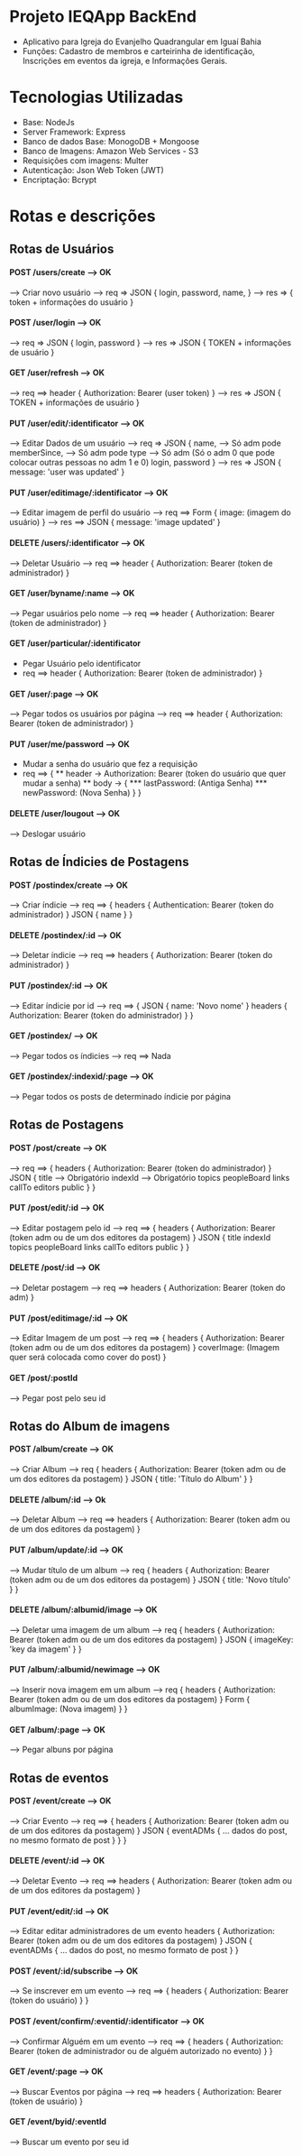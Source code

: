 # Projeto IEQApp BackEnd
* Aplicativo para Igreja do Evanjelho Quadrangular em Iguaí Bahia
* Funções: Cadastro de membros e carteirinha de identificação, Inscrições em eventos da igreja, e Informações Gerais.

# Tecnologias Utilizadas
* Base: NodeJs
* Server Framework: Express
* Banco de dados Base: MonogoDB + Mongoose
* Banco de Imagens: Amazon Web Services - S3
* Requisições com imagens: Multer
* Autenticação: Json Web Token (JWT)
* Encriptação: Bcrypt

# Rotas e descrições





## Rotas de Usuários
#### POST /users/create --> OK
--> Criar novo usuário
--> req => JSON {
        login,
        password,
        name,
    }
--> res => {
    token + informações do usuário
}

#### POST /user/login --> OK
--> req => JSON {
        login,
        password
    }
--> res => JSON {
    TOKEN + informações de usuário
}

#### GET /user/refresh --> OK
--> req ==> header {
    Authorization: Bearer (user token)
}
--> res => JSON {
    TOKEN + informações de usuário
}

#### PUT /user/edit/:identificator --> OK
--> Editar Dados de um usuário
--> req => JSON {
        name, --> Só adm pode
        memberSince, --> Só adm pode
        type --> Só adm (Só o adm 0 que pode colocar outras pessoas no adm 1 e 0)
        login,
        password
    }
--> res => JSON {
    message: 'user was updated'
}

#### PUT /user/editimage/:identificator --> OK
--> Editar imagem de perfil do usuário
--> req ==> Form {
    image: (imagem do usuário)
}
--> res ==> JSON {
    message: 'image updated'
}

#### DELETE /users/:identificator --> OK
--> Deletar Usuário
--> req ==> header {
    Authorization: Bearer (token de administrador)
}


#### GET /user/byname/:name --> OK
--> Pegar usuários pelo nome
--> req ==> header {
    Authorization: Bearer (token de administrador)
}

#### GET /user/particular/:identificator
* Pegar Usuário pelo identificator
* req ==> header {
    Authorization: Bearer (token de administrador)
}

#### GET /user/:page --> OK
--> Pegar todos os usuários por página
--> req ==> header {
    Authorization: Bearer (token de administrador)
}

#### PUT /user/me/password --> OK
* Mudar a senha do usuário que fez a requisição
* req ==> {
    ** header -> Authorization: Bearer (token do usuário que quer mudar a senha)
    ** body -> {
        *** lastPassword: (Antiga Senha)
        *** newPassword: (Nova Senha)
    }
}

#### DELETE /user/lougout --> OK
--> Deslogar usuário





## Rotas de Índicies de Postagens
#### POST /postindex/create --> OK
--> Criar índicie
--> req ==> {
    headers { Authentication: Bearer (token do administrador) }
    JSON {
        name
    }
}

#### DELETE /postindex/:id --> OK
--> Deletar índicie
--> req ==> headers {
    Authorization: Bearer (token do administrador)
}

#### PUT /postindex/:id --> OK
--> Editar índicie por id
--> req ==> {
    JSON { name: 'Novo nome' }
    headers { Authorization: Bearer (token do administrador) }
}


#### GET /postindex/ --> OK
--> Pegar todos os índicies
--> req ==> Nada

#### GET /postindex/:indexid/:page --> OK
--> Pegar todos os posts de determinado índicie por página




## Rotas de Postagens
#### POST /post/create --> OK
--> req ==> {
    headers { Authorization: Bearer (token do administrador) }
    JSON {
        title --> Obrigatório
        indexId --> Obrigatório
        topics
        peopleBoard
        links
        callTo
        editors
        public
    }
}

#### PUT /post/edit/:id --> OK
--> Editar postagem pelo id
--> req ==> {
    headers { Authorization: Bearer (token adm ou de um dos editores da postagem) }
    JSON {
        title
        indexId
        topics
        peopleBoard
        links
        callTo
        editors
        public
    }
}

#### DELETE /post/:id --> OK
--> Deletar postagem
--> req ==> headers {
    Authorization: Bearer (token do adm)
}

#### PUT /post/editimage/:id --> OK
--> Editar Imagem de um post
--> req ==> {
    headers { Authorization: Bearer (token adm ou de um dos editores da postagem) }
    coverImage: (Imagem quer será colocada como cover do post)
}

#### GET /post/:postId
--> Pegar post pelo seu id




## Rotas do Album de imagens
#### POST /album/create --> OK
--> Criar Album
--> req {
    headers { Authorization: Bearer (token adm ou de um dos editores da postagem) }
    JSON { title: 'Título do Album' }
}

#### DELETE /album/:id --> Ok
--> Deletar Album
--> req ==> headers { Authorization: Bearer (token adm ou de um dos editores da postagem) }


#### PUT /album/update/:id --> OK
--> Mudar título de um album
--> req {
    headers { Authorization: Bearer (token adm ou de um dos editores da postagem) }
    JSON { title: 'Novo título' }
}

#### DELETE /album/:albumid/image --> OK
--> Deletar uma imagem de um album
--> req {
    headers { Authorization: Bearer (token adm ou de um dos editores da postagem) }
    JSON { imageKey: 'key da imagem' }
}

#### PUT /album/:albumid/newimage --> OK
--> Inserir nova imagem em um album
--> req {
    headers { Authorization: Bearer (token adm ou de um dos editores da postagem) }
    Form { albumImage: (Nova imagem) }
}

#### GET /album/:page --> OK
--> Pegar albuns por página





## Rotas de eventos
#### POST /event/create --> OK
--> Criar Evento
--> req ==> {
    headers { Authorization: Bearer (token adm ou de um dos editores da postagem) }
    JSON {
        eventADMs
        { ... dados do post, no mesmo formato de post }
    }
}

#### DELETE /event/:id --> OK
--> Deletar Evento
--> req ==> headers { Authorization: Bearer (token adm ou de um dos editores da postagem) }

#### PUT /event/edit/:id --> OK
--> Editar editar administradores de um evento
    headers { Authorization: Bearer (token adm ou de um dos editores da postagem) }
    JSON {
        eventADMs
        { ... dados do post, no mesmo formato de post }
    }

#### POST /event/:id/subscribe --> OK
--> Se inscrever em um evento
--> req ==> {
    headers { Authorization: Bearer (token do usuário) }
}

#### POST /event/confirm/:eventid/:identificator --> OK
--> Confirmar Alguém em um evento
--> req ==> {
        headers { Authorization: Bearer (token de administrador ou de alguém autorizado no evento) }
}

#### GET /event/:page --> OK
--> Buscar Eventos por página
--> req ==> headers { Authorization: Bearer (token de usuário) }

#### GET /event/byid/:eventId
--> Buscar um evento por seu id
